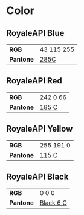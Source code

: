  # Color
 
 ## RoyaleAPI Blue
 
 <div class="color_chip" style="background-color:rgb(43,115,255);"></div>
 
 |  |  |
 | -- | -- | 
 | **RGB** | <span class="color_value">43 115 255</span> |
 | **Pantone** | [285C](https://www.pantone.com/color-finder/285-C) | | |
 
 ## RoyaleAPI Red
 
 <div class="color_chip" style="background-color:rgb(242,0,66);"></div>
 
 |  |  |
 | -- | -- | 
 | **RGB** | <span class="color_value">242 0 66</span> |
 | **Pantone** | [185 C](https://www.pantone.com/color-finder/185-C) | | |
 
 ## RoyaleAPI Yellow
 
 <div class="color_chip" style="background-color:rgb(255,191,0);"></div>
 
 |  |  |
 | -- | -- | 
 | **RGB** | <span class="color_value">255 191 0</span> |
 | **Pantone** | [115 C](https://www.pantone.com/color-finder/115-C) | | |
 
 
  ## RoyaleAPI Black
 
 <div class="color_chip" style="background-color:rgb(0,0,0);"></div>
 
 |  |  |
 | -- | -- | 
 | **RGB** | <span class="color_value">0 0 0</span> |
 | **Pantone** | [Black 6 C](https://www.pantone.com/color-finder/Black-6-C) | | |